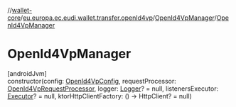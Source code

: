 //[wallet-core](../../../index.md)/[eu.europa.ec.eudi.wallet.transfer.openId4vp](../index.md)/[OpenId4VpManager](index.md)/[OpenId4VpManager](-open-id4-vp-manager.md)

# OpenId4VpManager

[androidJvm]\
constructor(config: [OpenId4VpConfig](../-open-id4-vp-config/index.md), requestProcessor: [OpenId4VpRequestProcessor](../-open-id4-vp-request-processor/index.md), logger: [Logger](../../eu.europa.ec.eudi.wallet.logging/-logger/index.md)? = null, listenersExecutor: [Executor](https://developer.android.com/reference/kotlin/java/util/concurrent/Executor.html)? = null, ktorHttpClientFactory: () -&gt; HttpClient? = null)
